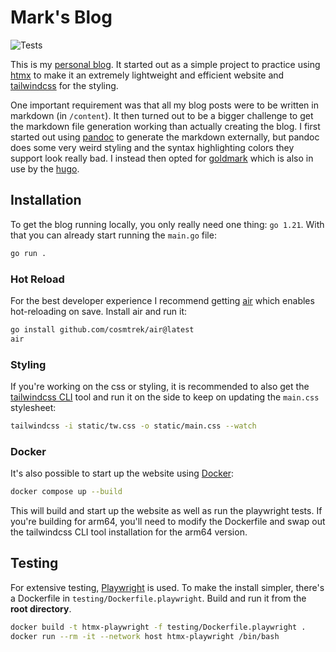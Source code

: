 # Mark's Blog

![Tests](https://github.com/markbeep/htmx-blog/actions/workflows/playwright.yml/badge.svg)

This is my [personal blog](https://blog.markc.su). It started out as a simple project to practice using [htmx](https://htmx.org/) to make
it an extremely lightweight and efficient website and [tailwindcss](https://tailwindcss.com/) for the styling.

One important requirement was that all my blog posts were to be written in markdown (in `/content`). It then turned out to be
a bigger challenge to get the markdown file generation working than actually creating the blog. I first started out using [pandoc](https://pandoc.org/)
to generate the markdown externally, but pandoc does some very weird styling and the syntax highlighting colors they support look
really bad. I instead then opted for [goldmark](https://github.com/yuin/goldmark) which is also in use by the [hugo](https://gohugo.io/).

## Installation

To get the blog running locally, you only really need one thing: `go 1.21`. With that you can already start running the `main.go`
file:

```bash
go run .
```

### Hot Reload

For the best developer experience I recommend getting [air](https://github.com/cosmtrek/air) which enables hot-reloading on save. Install air and run it:

```bash
go install github.com/cosmtrek/air@latest
air
```

### Styling

If you're working on the css or styling, it is recommended to also get the [tailwindcss CLI](https://tailwindcss.com/blog/standalone-cli) tool and run it on the side to keep on updating
the `main.css` stylesheet:

```bash
tailwindcss -i static/tw.css -o static/main.css --watch
```

### Docker

It's also possible to start up the website using [Docker](https://www.docker.com/):

```bash
docker compose up --build
```

This will build and start up the website as well as run the playwright tests. If you're building for arm64, you'll need to modify the Dockerfile and swap out
the tailwindcss CLI tool installation for the arm64 version.

## Testing

For extensive testing, [Playwright](https://playwright.dev/) is used. To make the install simpler, there's a Dockerfile
in `testing/Dockerfile.playwright`. Build and run it from the **root directory**.

```bash
docker build -t htmx-playwright -f testing/Dockerfile.playwright .
docker run --rm -it --network host htmx-playwright /bin/bash
```
